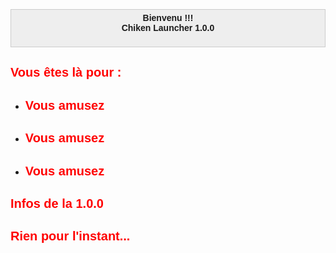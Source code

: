 <!doctype html>
<html>
<head>
</head>
<body background="https://wallpaperaccess.com/full/3934755.jpg" bgproperties="fixed" body="">
<p>&nbsp;</p>

<p>&nbsp;</p>
</body>
</html>
<p><br />
<title>HTML Editor - Full Version</title>
</p>

<div style="background: rgb(238, 238, 238); border: 1px solid rgb(204, 204, 204); padding: 5px 10px; text-align: center;"><span style="font-family:verdana,geneva,sans-serif;"><strong>Bienvenu !!!<br />
Chiken Launcher 1.0.0</strong></span><br />
&nbsp;</div>

<h2><span style="color:#FF0000;"><span style="font-family:verdana,geneva,sans-serif;"><span style="font-size:20px;"><strong>Vous &ecirc;tes l&agrave; pour :</strong></span></span></span></h2>

<ul>
	<li>
	<h2><span style="color:#FF0000;"><span style="font-family:verdana,geneva,sans-serif;"><span style="font-size:20px;"><strong>Vous amusez</strong></span></span></span></h2>
	</li>
	<li>
	<h2><span style="color:#FF0000;"><span style="font-family:verdana,geneva,sans-serif;"><span style="font-size:20px;"><strong>Vous amusez</strong></span></span></span></h2>
	</li>
	<li>
	<h2><span style="color:#FF0000;"><span style="font-family:verdana,geneva,sans-serif;"><span style="font-size:20px;"><strong>Vous amusez&nbsp;</strong></span></span></span></h2>
	</li>
</ul>

<h2><span style="color:#FF0000;"><span style="font-family:verdana,geneva,sans-serif;"><span style="font-size:20px;"><strong>Infos de la 1.0.0</strong></span></span></span></h2>

<h2><span style="color:#FF0000;"><span style="font-family:verdana,geneva,sans-serif;"><span style="font-size:20px;"><strong>Rien pour l&#39;instant...</strong></span></span></span></h2>
